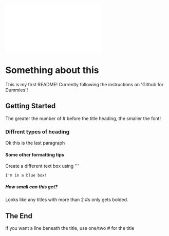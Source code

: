 ![headshot](file.txt)
# Something about this
This is my first README! Currently following the instructions on 'Github for Dummies'!

## Getting Started
The greater the number of # before the title heading, the smaller the font!

### Diffrent types of heading 
Ok this is the last paragraph

#### Some other formatting tips
Create a different text box using ''' 

```
I'm in a blue box!
```

##### How small can this get?
Looks like any titles with more than 2 #s only gets bolded.

## The End
If you want a line beneath the title, use one/two # for the title
